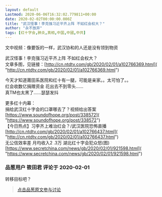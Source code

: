 ```yaml
---
layout: default
Lastmod: 2020-06-06T16:32:02.779811+00:00
date: 2020-02-02T00:00:00.000Z
title: "武汉怪事！李克强习近平齐上阵 不如红会权大？"
author: "永不放弃"
tags: [红十字会,肺炎,真相,中国,中國,中共]
---
```


文中视频：像要饭的一样，武汉协和的人还是没有领到物资  
  
武汉怪事！李克强习近平齐上阵 不如红会权大？  
文章多图，见链接：[http://cn.ntdtv.com/gb/2020/02/01/a102766369.html]( "http://cn.ntdtv.com/gb/2020/02/01/a102766369.html")  
  
今天才知道莆田系医院和红十有一腿，可能是亲家。。太可怕了。。  
红会收数亿捐赠资金 花出去不到零头……  
真TM也太黑了……瑟瑟发抖  
  
更多红十内幕：  
捐给武汉红十字会的口罩哪去了？视频给出答案 [https://www.soundofhope.org/post/338572]( "https://www.soundofhope.org/post/338572")  
【今日热点】习李齐上难治红会？/武汉医院恐怖直播[http://cn.ntdtv.com/gb/2020/02/01/a102766437.html]( "http://cn.ntdtv.com/gb/2020/02/01/a102766437.html")  
无公信效率差 月均收入2 .3万 湖北红十字会犯众怒(图) [https://www.secretchina.com/news/gb/2020/02/01/921598.html]( "https://www.secretchina.com/news/gb/2020/02/01/921598.html")

            
### 品葱用户 **筱田君** 评论于 2020-02-01
        
转移目标吧？
        






> [点击品葱原文参与讨论](https://pincong.rocks/video/item_id-8591)

